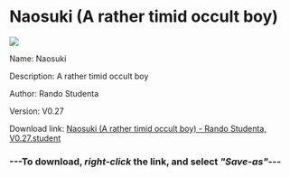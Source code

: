 # Naosuki (A rather timid occult boy)

<img src = "https://raw.githubusercontent.com/Arbiter1223/Koukou-Gurashi-Custom-Students/master/Students/Files/Naosuki%20(A%20rather%20timid%20occult%20boy).png">

Name: Naosuki

Description: A rather timid occult boy

Author: Rando Studenta

Version: V0.27

Download link: <a href="https://raw.githubusercontent.com/Arbiter1223/Koukou-Gurashi-Custom-Students/master/Students/Files/Naosuki%20(A%20rather%20timid%20occult%20boy)%20-%20Rando%20Studenta%2C%20V0.27.student">Naosuki (A rather timid occult boy) - Rando Studenta, V0.27.student</a>

### ---**To download, _right-click_ the link, and select _"Save-as"_**---

